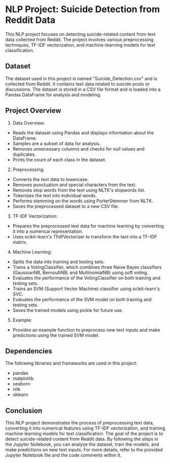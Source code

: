 # NLP Project: Suicide Detection from Reddit Data
This NLP project focuses on detecting suicide-related content from text data collected from Reddit. The project involves various preprocessing techniques, TF-IDF vectorization, and machine-learning models for text classification.

## Dataset
The dataset used in this project is named "Suicide_Detection.csv" and is collected from Reddit. It contains text data related to suicide posts or discussions. The dataset is stored in a CSV file format and is loaded into a Pandas DataFrame for analysis and modeling.


## Project Overview
1. Data Overview:
  * Reads the dataset using Pandas and displays information about the DataFrame.
  * Samples are a subset of data for analysis.
  * Removes unnecessary columns and checks for null values and duplicates.
  * Prints the count of each class in the dataset.
2. Preprocessing:
  * Converts the text data to lowercase.
  * Removes punctuation and special characters from the text.
  * Removes stop words from the text using NLTK's stopwords list.
  * Tokenizes the text into individual words.
  * Performs stemming on the words using PorterStemmer from NLTK.
  * Saves the preprocessed dataset to a new CSV file.
3. TF-IDF Vectorization:
  * Prepares the preprocessed text data for machine learning by converting it into a numerical representation.
  * Uses scikit-learn's TfidfVectorizer to transform the text into a TF-IDF matrix.
4. Machine Learning:
  * Splits the data into training and testing sets.
  * Trains a VotingClassifier, which combines three Naive Bayes classifiers (GaussianNB, BernoulliNB, and MultinomialNB) using soft voting.
  * Evaluates the performance of the VotingClassifier on both training and testing sets.
  * Trains an SVM (Support Vector Machine) classifier using scikit-learn's SVC.
  * Evaluates the performance of the SVM model on both training and testing sets.
  * Saves the trained models using pickle for future use.
5. Example:
  * Provides an example function to preprocess new text inputs and make predictions using the trained SVM model.

## Dependencies
The following libraries and frameworks are used in this project:
* pandas    
* matplotlib
* seaborn
* nltk
* sklearn

## Conclusion
This NLP project demonstrates the process of preprocessing text data, converting it into numerical features using TF-IDF vectorization, and training machine learning models for text classification. The goal of the project is to detect suicide-related content from Reddit data. By following the steps in the Jupyter Notebook, you can analyze the dataset, train the models, and make predictions on new text inputs.
For more details, refer to the provided Jupyter Notebook file and the code comments within it.  
